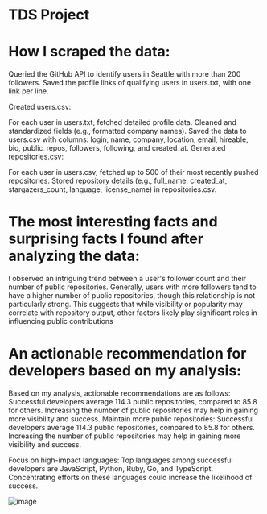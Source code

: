 # TDS Project

# How I scraped the data:    
Queried the GitHub API to identify users in Seattle with more than 200 followers.
Saved the profile links of qualifying users in users.txt, with one link per line.

Created users.csv:

For each user in users.txt, fetched detailed profile data.
Cleaned and standardized fields (e.g., formatted company names).
Saved the data to users.csv with columns: login, name, company, location, email, hireable, bio, public_repos, followers, following, and created_at.
Generated repositories.csv:

For each user in users.csv, fetched up to 500 of their most recently pushed repositories.
Stored repository details (e.g., full_name, created_at, stargazers_count, language, license_name) in repositories.csv.
      

# The most interesting facts and surprising facts I found after analyzing the data:
I observed an intriguing trend between a user's follower count and their number of public repositories. Generally, users with more followers tend to have a higher number of public repositories, though this relationship is not particularly strong.
This suggests that while visibility or popularity may correlate with repository output, other factors likely play significant roles in influencing public contributions

# An actionable recommendation for developers based on my analysis:
Based on my analysis, actionable recommendations are as follows:    
Successful developers average 114.3 public repositories, compared to 85.8 for others. Increasing the number of public repositories may help in gaining more visibility and success.
Maintain more public repositories: Successful developers average 114.3 public repositories, compared to 85.8 for others. Increasing the number of public repositories may help in gaining more visibility and success.

Focus on high-impact languages: Top languages among successful developers are JavaScript, Python, Ruby, Go, and TypeScript. Concentrating efforts on these languages could increase the likelihood of success.

![image](https://github.com/user-attachments/assets/d499dff6-31e5-4d6d-ab79-a0294081ca5c)

